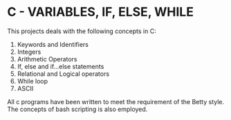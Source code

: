 # C - VARIABLES, IF, ELSE, WHILE

This projects deals with the following concepts in C:

1. Keywords and Identifiers
2. Integers
3. Arithmetic Operators
4. If, else and if...else statements
5. Relational and Logical operators
6. While loop
7. ASCII

All c programs have been written to meet the requirement of the Betty style.
The concepts of bash scripting is also employed.
